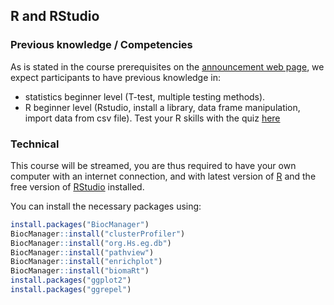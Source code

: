 
## R and RStudio

### Previous knowledge / Competencies

As is stated in the course prerequisites on the [announcement web page](https://www.sib.swiss/training/upcoming-training-courses), we expect participants to have previous knowledge in:

* statistics beginner level (T-test, multiple testing methods).
* R beginner level (Rstudio, install a library, data frame manipulation, import data from csv file). Test your R skills with the quiz [here](https://docs.google.com/forms/d/e/1FAIpQLSdIyeuabd_ZOWXgI1MWHapmaOMu20L9ESkLDZiWnpmkpujyOg/viewform)

### Technical

This course will be streamed, you are thus required to have your own computer with an internet connection, and with latest version of [R](https://cran.r-project.org/)
and the free version of [RStudio](https://www.rstudio.com/products/rstudio/download/) installed.

You can install the necessary packages using:

```r
install.packages("BiocManager")
BiocManager::install("clusterProfiler")
BiocManager::install("org.Hs.eg.db")
BiocManager::install("pathview")
BiocManager::install("enrichplot")
BiocManager::install("biomaRt")
install.packages("ggplot2")
install.packages("ggrepel")


```

